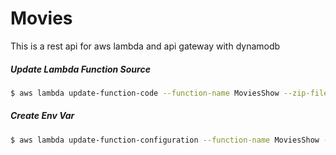 # Movies 

This is a rest api for aws lambda and api gateway with dynamodb

##### Update Lambda Function Source
```sh
$ aws lambda update-function-code --function-name MoviesShow --zip-file fileb://./deployment.zip --region us-east-1
```

##### Create Env Var
```sh
$ aws lambda update-function-configuration --function-name MoviesShow --environment Variables={TABLE_NAME=movies} --region us-east-1
```